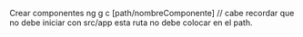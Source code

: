 Crear componentes
ng g c [path/nombreComponente] // cabe recordar que no debe iniciar con src/app esta ruta no debe colocar en el path.

